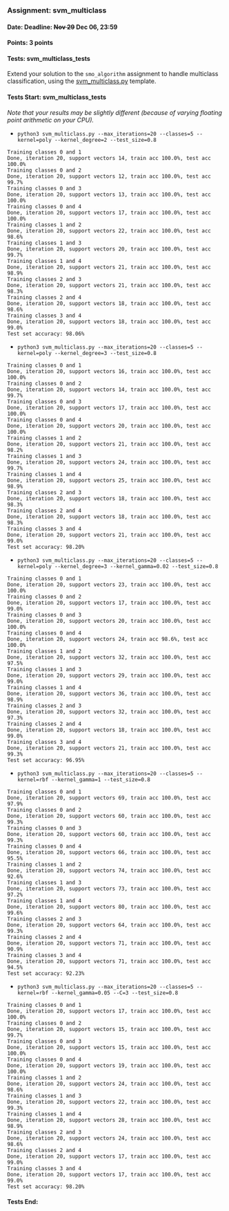 ### Assignment: svm_multiclass
#### Date: Deadline: ~~Nov 29~~ Dec 06, 23:59
#### Points: 3 points
#### Tests: svm_multiclass_tests

Extend your solution to the `smo_algorithm` assignment to handle multiclass
classification, using the [svm_multiclass.py](https://github.com/ufal/npfl129/tree/past-2122/labs/07/svm_multiclass.py)
template.

#### Tests Start: svm_multiclass_tests
_Note that your results may be slightly different (because of varying floating point arithmetic on your CPU)._
- `python3 svm_multiclass.py --max_iterations=20 --classes=5 --kernel=poly --kernel_degree=2 --test_size=0.8`
```
Training classes 0 and 1
Done, iteration 20, support vectors 14, train acc 100.0%, test acc 100.0%
Training classes 0 and 2
Done, iteration 20, support vectors 12, train acc 100.0%, test acc 99.7%
Training classes 0 and 3
Done, iteration 20, support vectors 13, train acc 100.0%, test acc 100.0%
Training classes 0 and 4
Done, iteration 20, support vectors 17, train acc 100.0%, test acc 100.0%
Training classes 1 and 2
Done, iteration 20, support vectors 22, train acc 100.0%, test acc 98.6%
Training classes 1 and 3
Done, iteration 20, support vectors 20, train acc 100.0%, test acc 99.7%
Training classes 1 and 4
Done, iteration 20, support vectors 21, train acc 100.0%, test acc 98.9%
Training classes 2 and 3
Done, iteration 20, support vectors 21, train acc 100.0%, test acc 98.3%
Training classes 2 and 4
Done, iteration 20, support vectors 18, train acc 100.0%, test acc 98.6%
Training classes 3 and 4
Done, iteration 20, support vectors 18, train acc 100.0%, test acc 99.0%
Test set accuracy: 98.06%
```
- `python3 svm_multiclass.py --max_iterations=20 --classes=5 --kernel=poly --kernel_degree=3 --test_size=0.8`
```
Training classes 0 and 1
Done, iteration 20, support vectors 16, train acc 100.0%, test acc 100.0%
Training classes 0 and 2
Done, iteration 20, support vectors 14, train acc 100.0%, test acc 99.7%
Training classes 0 and 3
Done, iteration 20, support vectors 17, train acc 100.0%, test acc 100.0%
Training classes 0 and 4
Done, iteration 20, support vectors 20, train acc 100.0%, test acc 100.0%
Training classes 1 and 2
Done, iteration 20, support vectors 21, train acc 100.0%, test acc 98.2%
Training classes 1 and 3
Done, iteration 20, support vectors 24, train acc 100.0%, test acc 99.7%
Training classes 1 and 4
Done, iteration 20, support vectors 25, train acc 100.0%, test acc 98.9%
Training classes 2 and 3
Done, iteration 20, support vectors 18, train acc 100.0%, test acc 98.3%
Training classes 2 and 4
Done, iteration 20, support vectors 18, train acc 100.0%, test acc 98.3%
Training classes 3 and 4
Done, iteration 20, support vectors 21, train acc 100.0%, test acc 99.0%
Test set accuracy: 98.20%
```
- `python3 svm_multiclass.py --max_iterations=20 --classes=5 --kernel=poly --kernel_degree=3 --kernel_gamma=0.02 --test_size=0.8`
```
Training classes 0 and 1
Done, iteration 20, support vectors 23, train acc 100.0%, test acc 100.0%
Training classes 0 and 2
Done, iteration 20, support vectors 17, train acc 100.0%, test acc 99.0%
Training classes 0 and 3
Done, iteration 20, support vectors 20, train acc 100.0%, test acc 100.0%
Training classes 0 and 4
Done, iteration 20, support vectors 24, train acc 98.6%, test acc 100.0%
Training classes 1 and 2
Done, iteration 20, support vectors 32, train acc 100.0%, test acc 97.5%
Training classes 1 and 3
Done, iteration 20, support vectors 29, train acc 100.0%, test acc 99.0%
Training classes 1 and 4
Done, iteration 20, support vectors 36, train acc 100.0%, test acc 98.9%
Training classes 2 and 3
Done, iteration 20, support vectors 32, train acc 100.0%, test acc 97.3%
Training classes 2 and 4
Done, iteration 20, support vectors 18, train acc 100.0%, test acc 99.0%
Training classes 3 and 4
Done, iteration 20, support vectors 21, train acc 100.0%, test acc 99.3%
Test set accuracy: 96.95%
```
- `python3 svm_multiclass.py --max_iterations=20 --classes=5 --kernel=rbf --kernel_gamma=1 --test_size=0.8`
```
Training classes 0 and 1
Done, iteration 20, support vectors 69, train acc 100.0%, test acc 97.9%
Training classes 0 and 2
Done, iteration 20, support vectors 60, train acc 100.0%, test acc 99.3%
Training classes 0 and 3
Done, iteration 20, support vectors 60, train acc 100.0%, test acc 99.3%
Training classes 0 and 4
Done, iteration 20, support vectors 66, train acc 100.0%, test acc 95.5%
Training classes 1 and 2
Done, iteration 20, support vectors 74, train acc 100.0%, test acc 92.6%
Training classes 1 and 3
Done, iteration 20, support vectors 73, train acc 100.0%, test acc 97.2%
Training classes 1 and 4
Done, iteration 20, support vectors 80, train acc 100.0%, test acc 99.6%
Training classes 2 and 3
Done, iteration 20, support vectors 64, train acc 100.0%, test acc 99.3%
Training classes 2 and 4
Done, iteration 20, support vectors 71, train acc 100.0%, test acc 90.9%
Training classes 3 and 4
Done, iteration 20, support vectors 71, train acc 100.0%, test acc 94.5%
Test set accuracy: 92.23%
```
- `python3 svm_multiclass.py --max_iterations=20 --classes=5 --kernel=rbf --kernel_gamma=0.05 --C=3 --test_size=0.8`
```
Training classes 0 and 1
Done, iteration 20, support vectors 17, train acc 100.0%, test acc 100.0%
Training classes 0 and 2
Done, iteration 20, support vectors 15, train acc 100.0%, test acc 99.7%
Training classes 0 and 3
Done, iteration 20, support vectors 15, train acc 100.0%, test acc 100.0%
Training classes 0 and 4
Done, iteration 20, support vectors 19, train acc 100.0%, test acc 100.0%
Training classes 1 and 2
Done, iteration 20, support vectors 24, train acc 100.0%, test acc 98.6%
Training classes 1 and 3
Done, iteration 20, support vectors 22, train acc 100.0%, test acc 99.3%
Training classes 1 and 4
Done, iteration 20, support vectors 28, train acc 100.0%, test acc 98.9%
Training classes 2 and 3
Done, iteration 20, support vectors 24, train acc 100.0%, test acc 98.6%
Training classes 2 and 4
Done, iteration 20, support vectors 17, train acc 100.0%, test acc 99.0%
Training classes 3 and 4
Done, iteration 20, support vectors 17, train acc 100.0%, test acc 99.0%
Test set accuracy: 98.20%
```
#### Tests End:

